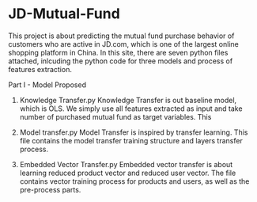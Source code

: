 # JD-Mutual-Fund
This project is about predicting the mutual fund purchase behavior of customers who are active in JD.com, which is one of the largest online shopping platform in China. In this site, there are seven python files attached, inlcuding the python code for three models and process of features extraction.  

Part I - Model Proposed
1) Knowledge Transfer.py
Knowledge Transfer is out baseline model, which is OLS. We simply use all features extracted as input and take number of purchased mutual fund as target variables. This 

2) Model transfer.py
Model Transfer is inspired by transfer learning. This file contains the model transfer training structure and layers transfer process. 

3) Embedded Vector Transfer.py
Embedded vector transfer is about learning reduced product vector and reduced user vector. The file contains vector training process for products and users, as well as the pre-process parts. 
